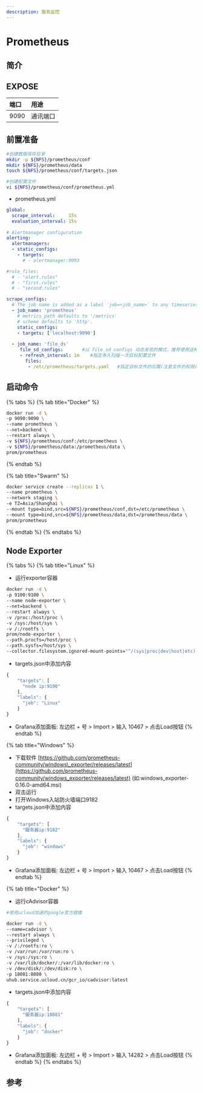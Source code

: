 ```yaml
---
description: 服务监控
---
```


# Prometheus

## 简介



## EXPOSE

| 端口 | 用途 |
| :--- | :--- |
| 9090 | 通讯端口 |



## 前置准备

```bash
#创建数据保存目录
mkdir -p ${NFS}/prometheus/conf
mkdir ${NFS}/prometheus/data
touch ${NFS}/prometheus/conf/targets.json

#创建配置文件
vi ${NFS}/prometheus/conf/prometheus.yml
```

* prometheus.yml

```yaml
global:
  scrape_interval:     15s
  evaluation_interval: 15s
  
# Alertmanager configuration
alerting:
  alertmanagers:
  - static_configs:
    - targets:
      # - alertmanager:9093

#rule_files:
  # - "alert.rules"
  # - "first.rules"
  # - "second.rules"

scrape_configs:
  # The job name is added as a label `job=<job_name>` to any timeseries scraped from this config.
  - job_name: 'prometheus'
    # metrics_path defaults to '/metrics'
    # scheme defaults to 'http'.
    static_configs:
    - targets: ['localhost:9090']
    
  - job_name: 'file_ds'
     file_sd_configs:       #以 file_sd_configs 动态发现的模式，推荐使用这种方式，可以实现热添加
     - refresh_interval: 1m    #指定多久扫描一次目标配置文件
       files:
        - /etc/prometheus/targets.yaml   #指定目标文件的位置(注意文件的权限问题)
```

## 启动命令

{% tabs %}
{% tab title="Docker" %}
```bash
docker run -d \
-p 9090:9090 \
--name prometheus \
--net=backend \
--restart always \
-v ${NFS}/prometheus/conf:/etc/prometheus \
-v ${NFS}/prometheus/data:/prometheus/data \
prom/prometheus
```
{% endtab %}

{% tab title="Swarm" %}
```bash
docker service create --replicas 1 \
--name prometheus \
--network staging \
-e TZ=Asia/Shanghai \
--mount type=bind,src=${NFS}/prometheus/conf,dst=/etc/prometheus \
--mount type=bind,src=${NFS}/prometheus/data,dst=/prometheus/data \
prom/prometheus
```
{% endtab %}
{% endtabs %}

## Node Exporter

{% tabs %}
{% tab title="Linux" %}
* 运行exporter容器

```bash
docker run -d \
-p 9100:9100 \
--name node-exporter \
--net=backend \
--restart always \
-v /proc:/host/proc \
-v /sys:/host/sys \
-v /:/rootfs \
prom/node-exporter \
--path.procfs=/host/proc \
--path.sysfs=/host/sys \
--collector.filesystem.ignored-mount-points="^/(sys|proc|dev|host|etc)($|/)"
```

* targets.json中添加内容

```javascript
{
    "targets": [
      "node ip:9100"
    ],
    "labels": {
      "job": "Linux"
    }
}
```

* Grafana添加面板: 左边栏 + 号 &gt; Import &gt; 输入 10467 &gt; 点击Load按钮
{% endtab %}

{% tab title="Windows" %}
* 下载软件 [https://github.com/prometheus-community/windows\_exporter/releases/latest](https://github.com/prometheus-community/windows_exporter/releases/latest) \(如:windows\_exporter-0.16.0-amd64.msi\)
* 双击运行
* 打开Windows入站防火墙端口9182
* targets.json中添加内容

```javascript
{
    "targets": [
      "服务器ip:9182"
    ],
    "labels": {
      "job": "windows"
    }
}
```

* Grafana添加面板: 左边栏 + 号 &gt; Import &gt; 输入 10467 &gt; 点击Load按钮
{% endtab %}

{% tab title="Docker" %}
* 运行cAdvisor容器

```bash
#使用ucloud加速的google官方镜像

docker run -d \
--name=cadvisor \
--restart always \
--privileged \
-v /:/rootfs:ro \
-v /var/run:/var/run:ro \
-v /sys:/sys:ro \
-v /var/lib/docker/:/var/lib/docker:ro \
-v /dev/disk/:/dev/disk:ro \
-p 18081:8080 \
uhub.service.ucloud.cn/gcr_io/cadvisor:latest
```

* targets.json中添加内容

```javascript
{
    "targets": [
      "服务器ip:18081"
    ],
    "labels": {
      "job": "docker"
    }
}
```

* Grafana添加面板: 左边栏 + 号 &gt; Import &gt; 输入 14282 &gt; 点击Load按钮
{% endtab %}
{% endtabs %}



## 参考

